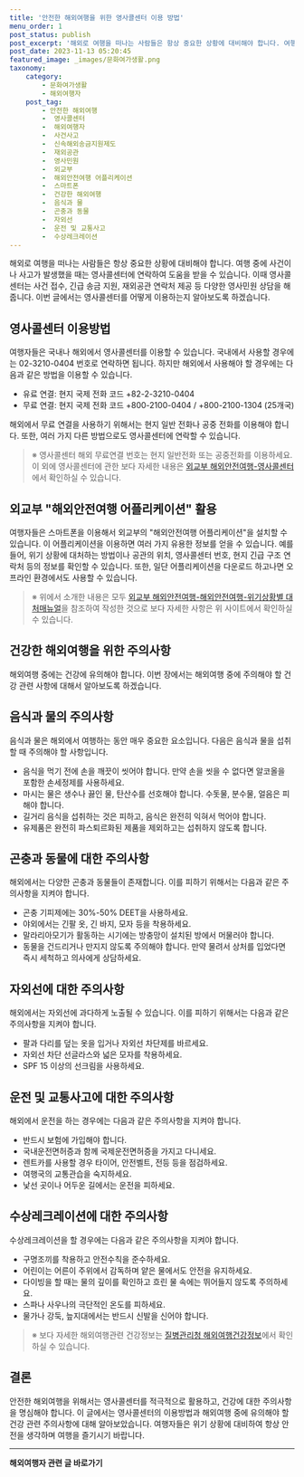 ```yaml
---
title: '안전한 해외여행을 위한 영사콜센터 이용 방법'
menu_order: 1
post_status: publish
post_excerpt: '해외로 여행을 떠나는 사람들은 항상 중요한 상황에 대비해야 합니다. 여행 중에 사건이나 사고가 발생했을 때는 영사콜센터에 연락하여 도움을 받을 수 있습니다. 이때 영사콜센터는 사건 접수, 긴급 송금 지원, 재외공관 연락처 제공 등 다양한 영사민원 상담을 해줍니다. 이번 글에서는 영사콜센터를 어떻게 이용하는지 알아보도록 하겠습니다.'
post_date: 2023-11-13 05:20:45
featured_image: _images/문화여가생활.png
taxonomy:
    category:
        - 문화여가생활
        - 해외여행자
    post_tag:
        - 안전한 해외여행
        -  영사콜센터
        -  해외여행자
        -  사건사고
        -  신속해외송금지원제도
        -  재외공관
        -  영사민원
        -  외교부
        -  해외안전여행 어플리케이션
        -  스마트폰
        -  건강한 해외여행
        -  음식과 물
        -  곤충과 동물
        -  자외선
        -  운전 및 교통사고
        -  수상레크레이션
---
```



해외로 여행을 떠나는 사람들은 항상 중요한 상황에 대비해야 합니다. 여행 중에 사건이나 사고가 발생했을 때는 영사콜센터에 연락하여 도움을 받을 수 있습니다. 이때 영사콜센터는 사건 접수, 긴급 송금 지원, 재외공관 연락처 제공 등 다양한 영사민원 상담을 해줍니다. 이번 글에서는 영사콜센터를 어떻게 이용하는지 알아보도록 하겠습니다.

## 영사콜센터 이용방법 

여행자들은 국내나 해외에서 영사콜센터를 이용할 수 있습니다. 국내에서 사용할 경우에는 02-3210-0404 번호로 연락하면 됩니다. 하지만 해외에서 사용해야 할 경우에는 다음과 같은 방법을 이용할 수 있습니다.

- 유료 연결: 현지 국제 전화 코드 +82-2-3210-0404
- 무료 연결: 현지 국제 전화 코드 +800-2100-0404 / +800-2100-1304 (25개국)

해외에서 무료 연결을 사용하기 위해서는 현지 일반 전화나 공중 전화를 이용해야 합니다. 또한, 여러 가지 다른 방법으로도 영사콜센터에 연락할 수 있습니다.

> ※ 영사콜센터 해외 무료연결 번호는 현지 일반전화 또는 공중전화를 이용하세요. 이 외에 영사콜센터에 관한 보다 자세한 내용은 [외교부 해외안전여행-영사콜센터](링크)에서 확인하실 수 있습니다.

## 외교부 "해외안전여행 어플리케이션" 활용

여행자들은 스마트폰을 이용해서 외교부의 "해외안전여행 어플리케이션"을 설치할 수 있습니다. 이 어플리케이션을 이용하면 여러 가지 유용한 정보를 얻을 수 있습니다. 예를 들어, 위기 상황에 대처하는 방법이나 공관의 위치, 영사콜센터 번호, 현지 긴급 구조 연락처 등의 정보를 확인할 수 있습니다. 또한, 일단 어플리케이션을 다운로드 하고나면 오프라인 환경에서도 사용할 수 있습니다.

> ※ 위에서 소개한 내용은 모두 [외교부 해외안전여행-해외안전여행-위기상황별 대처매뉴얼](링크)을 참조하여 작성한 것으로 보다 자세한 사항은 위 사이트에서 확인하실 수 있습니다.

## 건강한 해외여행을 위한 주의사항 

해외여행 중에는 건강에 유의해야 합니다. 이번 장에서는 해외여행 중에 주의해야 할 건강 관련 사항에 대해서 알아보도록 하겠습니다.

## 음식과 물의 주의사항

음식과 물은 해외에서 여행하는 동안 매우 중요한 요소입니다. 다음은 음식과 물을 섭취할 때 주의해야 할 사항입니다.

- 음식을 먹기 전에 손을 깨끗이 씻어야 합니다. 만약 손을 씻을 수 없다면 알코올을 포함한 손세정제를 사용하세요.
- 마시는 물은 생수나 끓인 물, 탄산수를 선호해야 합니다. 수돗물, 분수물, 얼음은 피해야 합니다.
- 길거리 음식을 섭취하는 것은 피하고, 음식은 완전히 익혀서 먹어야 합니다.
- 유제품은 완전히 파스퇴르화된 제품을 제외하고는 섭취하지 않도록 합니다.

## 곤충과 동물에 대한 주의사항

해외에서는 다양한 곤충과 동물들이 존재합니다. 이를 피하기 위해서는 다음과 같은 주의사항을 지켜야 합니다.

- 곤충 기피제에는 30%-50% DEET을 사용하세요.
- 야외에서는 긴팔 옷, 긴 바지, 모자 등을 착용하세요.
- 말라리아모기가 활동하는 시기에는 방충망이 설치된 방에서 머물러야 합니다.
- 동물을 건드리거나 만지지 않도록 주의해야 합니다. 만약 물려서 상처를 입었다면 즉시 세척하고 의사에게 상담하세요.

## 자외선에 대한 주의사항

해외에서는 자외선에 과다하게 노출될 수 있습니다. 이를 피하기 위해서는 다음과 같은 주의사항을 지켜야 합니다.

- 팔과 다리를 덮는 옷을 입거나 자외선 차단제를 바르세요.
- 자외선 차단 선글라스와 넓은 모자를 착용하세요.
- SPF 15 이상의 선크림을 사용하세요.

## 운전 및 교통사고에 대한 주의사항

해외에서 운전을 하는 경우에는 다음과 같은 주의사항을 지켜야 합니다.

- 반드시 보험에 가입해야 합니다.
- 국내운전면허증과 함께 국제운전면허증을 가지고 다니세요.
- 렌트카를 사용할 경우 타이어, 안전벨트, 전등 등을 점검하세요.
- 여행국의 교통관습을 숙지하세요.
- 낯선 곳이나 어두운 길에서는 운전을 피하세요.

## 수상레크레이션에 대한 주의사항

수상레크레이션을 할 경우에는 다음과 같은 주의사항을 지켜야 합니다.

- 구명조끼를 착용하고 안전수칙을 준수하세요.
- 어린이는 어른이 주위에서 감독하며 얕은 물에서도 안전을 유지하세요.
- 다이빙을 할 때는 물의 깊이를 확인하고 흐린 물 속에는 뛰어들지 않도록 주의하세요.
- 스파나 사우나의 극단적인 온도를 피하세요.
- 물가나 강둑, 늪지대에서는 반드시 신발을 신어야 합니다.

> ※ 보다 자세한 해외여행관련 건강정보는 [질병관리청 해외여행건강정보](링크)에서 확인하실 수 있습니다.

## 결론

안전한 해외여행을 위해서는 영사콜센터를 적극적으로 활용하고, 건강에 대한 주의사항을 명심해야 합니다. 이 글에서는 영사콜센터의 이용방법과 해외여행 중에 유의해야 할 건강 관련 주의사항에 대해 알아보았습니다. 여행자들은 위기 상황에 대비하여 항상 안전을 생각하며 여행을 즐기시기 바랍니다.
<!-- wp:separator -->
<hr class="wp-block-separator has-alpha-channel-opacity"/>
<!-- /wp:separator -->

<!-- wp:group {"backgroundColor":"base","layout":{"type":"constrained"}} -->
<div class="wp-block-group has-base-background-color has-background"><!-- wp:paragraph {"align":"center","fontSize":"medium"} -->
<p class="has-text-align-center has-large-font-size"><strong>해외여행자 관련 글 바로가기</strong></p>
<!-- /wp:paragraph -->


<!-- wp:latest-posts
{"categories":[{"id":14870,"count":19,"description":"","link":"https://uknowlaw.com/category/%ed%95%b4%ec%99%b8%ec%97%ac%ed%96%89%ec%9e%90/","name":"해외여행자","slug":"해외여행자","taxonomy":"category","parent":0,"meta":[],"_links":{"self":[{"href":"https://uknowlaw.com/wp-json/wp/v2/categories/14870"}],"collection":[{"href":"https://uknowlaw.com/wp-json/wp/v2/categories"}],"about":[{"href":"https://uknowlaw.com/wp-json/wp/v2/taxonomies/category"}],"wp:post_type":[{"href":"https://uknowlaw.com/wp-json/wp/v2/posts?categories=14870"}],"curies":[{"name":"wp","href":"https://api.w.org/{rel}","templated":true}]}}],"postsToShow":100,"excerptLength":28,"postLayout":"grid","columns":2,"featuredImageAlign":"left","featuredImageSizeSlug":"large","fontSize":"small"} /--></div>
<!-- /wp:group -->